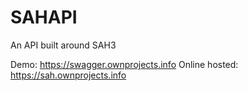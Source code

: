 # SAHAPI
An API built around SAH3

Demo: https://swagger.ownprojects.info
Online hosted: https://sah.ownprojects.info
